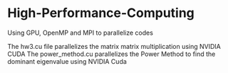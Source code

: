 # High-Performance-Computing
Using GPU, OpenMP and MPI to parallelize codes


The hw3.cu file parallelizes the matrix matrix multiplication using NVIDIA CUDA
The power_method.cu parallelizes the Power Method to find the dominant eigenvalue using NVIDIA Cuda
 
